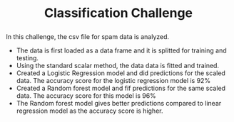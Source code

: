 # **<p align="center"> Classification Challenge </p>**

In this challenge, the csv file for spam data is analyzed. 

- The data is first loaded as a data frame and it is splitted for training and testing.   
- Using the standard scalar method, the data data is fitted and trained. 
- Created a Logistic Regression model and did predictions for the scaled data. The accuracy score for the logistic regression model is 92%
- Created a Random forest model and fif predictions for the same scaled data. The accuracy score for this model is 96%
- The Random forest model gives better predictions compared to linear regression model as the accuracy score is higher.
